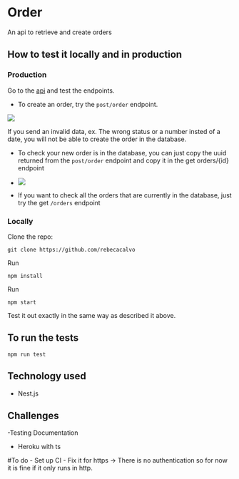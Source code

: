 # Order
An api to retrieve and create orders 

## How to test it locally and in production

### Production

Go to the [api](http://order-orkestro.herokuapp.com/api) and test the endpoints.
 - To create an order, try the ```post/order```  endpoint.
 
 ![](https://i.imgur.com/rwtAQ6H.png)
 
 If you send an invalid data, ex. The wrong status or a number insted of a date, you will not be able to create the order in the database.
 
 - To check your new order is in the database, you can just copy the uuid returned from the ```post/order``` endpoint and copy it in the get orders/{id} endpoint
 -  ![](https://i.imgur.com/KjosjGI.png)

- If you want to check all the orders that are currently in the database, just try the get ```/orders``` endpoint

### Locally

Clone the repo:

``` git clone https://github.com/rebecacalvo ```
    
Run

``` npm install ```

Run

``` npm start ```

Test it out exactly in the same way as described it above.
    
## To run the tests

```npm run test```

## Technology used
   - Nest.js
## Challenges
 -Testing Documentation
- Heroku with ts

#To do 
    - Set up CI
    - Fix it for https -> There is no authentication so for now it is fine if it only runs in http.
 
